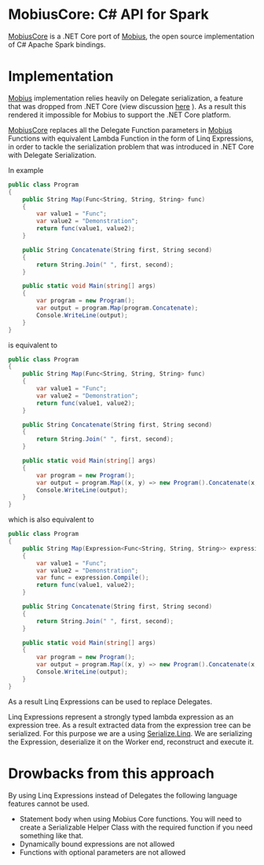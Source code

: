 
# MobiusCore: C# API for Spark

[MobiusCore](https://github.com/cite-sa/MobiusCore) is a .NET Core port of [Mobius](https://github.com/microsoft/Mobius), the open source implementation of C# Apache Spark bindings. 

# Implementation

[Mobius](https://github.com/microsoft/Mobius) implementation relies heavily on Delegate serialization, a feature that was dropped from .NET Core (view discussion [here](https://github.com/dotnet/corefx/issues/19119) ). As a result this rendered it impossible for Mobius to support the .NET Core platform. 

[MobiusCore](https://github.com/cite-sa/MobiusCore) replaces all the Delegate Function parameters in  [Mobius](https://github.com/microsoft/Mobius) Functions
with equivalent Lambda Function in the form of Linq Expressions, in order to tackle the serialization problem that was introduced in .NET Core with Delegate Serialization. 

In example

```c#
public class Program
{
    public String Map(Func<String, String, String> func)
    {
        var value1 = "Func";
        var value2 = "Demonstration";
        return func(value1, value2);
    }

    public String Concatenate(String first, String second)
    {
        return String.Join(" ", first, second);
    }

    public static void Main(string[] args)
    {
        var program = new Program();
        var output = program.Map(program.Concatenate);
        Console.WriteLine(output);
    }
}
```

is equivalent to 

```c#
public class Program
{
    public String Map(Func<String, String, String> func)
    {
        var value1 = "Func";
        var value2 = "Demonstration";
        return func(value1, value2);
    }

    public String Concatenate(String first, String second)
    {
        return String.Join(" ", first, second);
    }

    public static void Main(string[] args)
    {
        var program = new Program();
        var output = program.Map((x, y) => new Program().Concatenate(x, y));
        Console.WriteLine(output);
    }
}
```

which is also equivalent to

```c#
public class Program
{
    public String Map(Expression<Func<String, String, String>> expression)
    {
        var value1 = "Func";
        var value2 = "Demonstration";
        var func = expression.Compile();
        return func(value1, value2);
    }

    public String Concatenate(String first, String second)
    {
        return String.Join(" ", first, second);
    }

    public static void Main(string[] args)
    {
        var program = new Program();
        var output = program.Map((x, y) => new Program().Concatenate(x, y));
        Console.WriteLine(output);
    }
}
```

As a result Linq Expressions can be used to replace Delegates. 

Linq Expressions represent a strongly typed lambda expression as an expression tree. As a result extracted data from the expression tree can be serialized. For this purpose we are a using [Serialize.Linq](https://github.com/esskar/Serialize.Linq). We are serializing the Expression, deserialize it on the Worker end,  reconstruct and execute it.

# Drowbacks from this approach

By using Linq Expressions instead of Delegates the following language features cannot be used.

- Statement body when using Mobius Core functions. You will need to create a Serializable Helper Class with the required function if you need something like that.
- Dynamically bound expressions are not allowed
- Functions with optional parameters are not allowed
